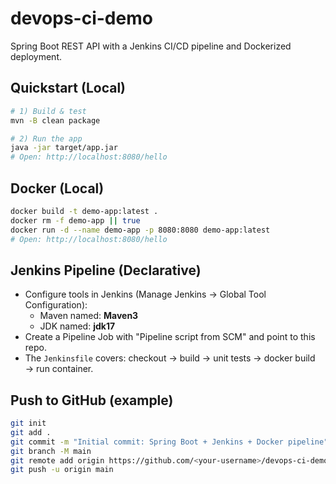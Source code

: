 
# devops-ci-demo

Spring Boot REST API with a Jenkins CI/CD pipeline and Dockerized deployment.

## Quickstart (Local)
```bash
# 1) Build & test
mvn -B clean package

# 2) Run the app
java -jar target/app.jar
# Open: http://localhost:8080/hello
```

## Docker (Local)
```bash
docker build -t demo-app:latest .
docker rm -f demo-app || true
docker run -d --name demo-app -p 8080:8080 demo-app:latest
# Open: http://localhost:8080/hello
```

## Jenkins Pipeline (Declarative)
- Configure tools in Jenkins (Manage Jenkins → Global Tool Configuration):
  - Maven named: **Maven3**
  - JDK named: **jdk17**
- Create a Pipeline Job with "Pipeline script from SCM" and point to this repo.
- The `Jenkinsfile` covers: checkout → build → unit tests → docker build → run container.

## Push to GitHub (example)
```bash
git init
git add .
git commit -m "Initial commit: Spring Boot + Jenkins + Docker pipeline"
git branch -M main
git remote add origin https://github.com/<your-username>/devops-ci-demo.git
git push -u origin main
```
